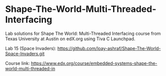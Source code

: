 # Shape-The-World-Multi-Threaded-Interfacing
Lab solutions for Shape The World: Multi-Threaded Interfacing course from Texas University at Austin on edX.org using Tiva C Launchpad.

Lab 15 (Space Invaders): https://github.com/loay-ashraf/Shape-The-World-Space-Invaders.git

Course link: https://www.edx.org/course/embedded-systems-shape-the-world-multi-threaded-in
